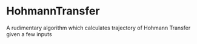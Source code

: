 # HohmannTransfer
A rudimentary algorithm which calculates trajectory of Hohmann Transfer given a few inputs

